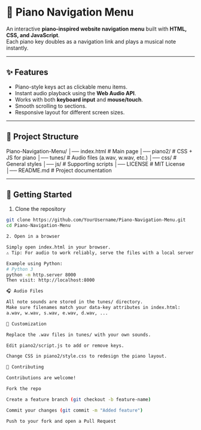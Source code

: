 # 🎹 Piano Navigation Menu  

An interactive **piano-inspired website navigation menu** built with **HTML, CSS, and JavaScript**.  
Each piano key doubles as a navigation link and plays a musical note instantly.

---

## ✨ Features
- Piano-style keys act as clickable menu items.  
- Instant audio playback using the **Web Audio API**.  
- Works with both **keyboard input** and **mouse/touch**.  
- Smooth scrolling to sections.  
- Responsive layout for different screen sizes.  

---

## 📂 Project Structure

Piano-Navigation-Menu/
│── index.html # Main page
│── piano2/ # CSS + JS for piano
│── tunes/ # Audio files (a.wav, w.wav, etc.)
│── css/ # General styles
│── js/ # Supporting scripts
│── LICENSE # MIT License
│── README.md # Project documentation


---

## 🚀 Getting Started
1. Clone the repository
```bash
git clone https://github.com/YourUsername/Piano-Navigation-Menu.git
cd Piano-Navigation-Menu

2. Open in a browser

Simply open index.html in your browser.
⚠️ Tip: For audio to work reliably, serve the files with a local server instead of file://.

Example using Python:
# Python 3
python -m http.server 8000
Then visit: http://localhost:8000

🎧 Audio Files

All note sounds are stored in the tunes/ directory.
Make sure filenames match your data-key attributes in index.html:
a.wav, w.wav, s.wav, e.wav, d.wav, ...

🔧 Customization

Replace the .wav files in tunes/ with your own sounds.

Edit piano2/script.js to add or remove keys.

Change CSS in piano2/style.css to redesign the piano layout.

🤝 Contributing

Contributions are welcome!

Fork the repo

Create a feature branch (git checkout -b feature-name)

Commit your changes (git commit -m "Added feature")

Push to your fork and open a Pull Request
